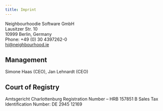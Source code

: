 ```yaml
---
title: Imprint
---
```


Neighbourhoodie Software GmbH<br />
Lausitzer Str. 10<br />
10999 Berlin, Germany<br />
Phone: +49 (0) 30 4397262-0<br />
[hi@neighbourhood.ie](mailto:hi@neighbourhood.ie)

## Management

Simone Haas (CEO), Jan Lehnardt (CEO)

## Court of Registry

Amtsgericht Charlottenburg Registration Number – HRB 157851 B
Sales Tax Identification Number: DE 2945 12169
